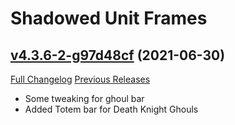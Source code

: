 # Shadowed Unit Frames

## [v4.3.6-2-g97d48cf](https://github.com/Nevcairiel/ShadowedUnitFrames/tree/97d48cf5b8dc97eabc6ba7e78b45870c055c3f89) (2021-06-30)
[Full Changelog](https://github.com/Nevcairiel/ShadowedUnitFrames/compare/v4.3.6...97d48cf5b8dc97eabc6ba7e78b45870c055c3f89) [Previous Releases](https://github.com/Nevcairiel/ShadowedUnitFrames/releases)

- Some tweaking for ghoul bar  
- Added Totem bar for Death Knight Ghouls  
